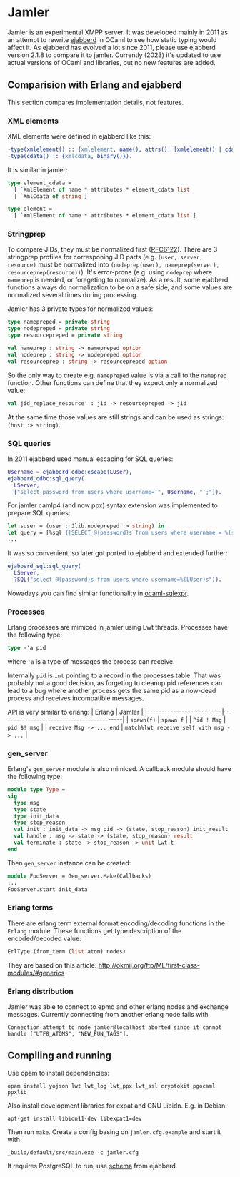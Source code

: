 # Jamler

Jamler is an experimental XMPP server.  It was developed mainly in 2011 as an
attempt to rewrite [ejabberd](https://github.com/processone/ejabberd) in OCaml
to see how static typing would affect it.
As ejabberd has evolved a lot since 2011, please use ejabberd version 2.1.8 to
compare it to jamler.
Currently (2023) it's updated to use actual versions of OCaml and libraries,
but no new features are added.

## Comparision with Erlang and ejabberd

This section compares implementation details, not features.

### XML elements

XML elements were defined in ejabberd like this:
```erlang
-type(xmlelement() :: {xmlelement, name(), attrs(), [xmlelement() | cdata()]}).
-type(cdata() :: {xmlcdata, binary()}).
```

It is similar in jamler:
```ocaml
type element_cdata =
  [ `XmlElement of name * attributes * element_cdata list
  | `XmlCdata of string ]

type element =
  [ `XmlElement of name * attributes * element_cdata list ]
```

### Stringprep

To compare JIDs, they must be normalized first
([RFC6122](https://tools.ietf.org/html/rfc6122)).  There are 3 stringprep
profiles for corresponing JID parts (e.g. `(user, server, resource)` must be
normalized into `(nodeprep(user), nameprep(server), resourceprep(resource))`).
It's error-prone (e.g. using `nodeprep` where `nameprep` is needed, or
foregeting to normalize).  As a result, some ejabberd functions always do
normalization to be on a safe side, and some values are normalized several
times during processing.

Jamler has 3 private types for normalized values:
```ocaml
type namepreped = private string
type nodepreped = private string
type resourcepreped = private string

val nameprep : string -> namepreped option
val nodeprep : string -> nodepreped option
val resourceprep : string -> resourcepreped option
```
So the only way to create e.g. `namepreped` value is via a call to the `nameprep`
function.  Other functions can define that they expect only a normalized value:
```ocaml
val jid_replace_resource' : jid -> resourcepreped -> jid
```
At the same time those values are still strings and can be used as strings:
`(host :> string)`.

### SQL queries

In 2011 ejabberd used manual escaping for SQL queries:
```erlang
Username = ejabberd_odbc:escape(LUser),
ejabberd_odbc:sql_query(
  LServer,
  ["select password from users where username='", Username, "';"]).
```

For jamler camlp4 (and now ppx) syntax extension was implemented to prepare SQL
queries:
```ocaml
let suser = (user : Jlib.nodepreped :> string) in
let query = [%sql {|SELECT @(password)s from users where username = %(suser)s|}] in
...
```
It was so convenient, so later got ported to ejabberd and extended further:
```erlang
ejabberd_sql:sql_query(
  LServer,
  ?SQL("select @(password)s from users where username=%(LUser)s")).
```

Nowadays you can find similar functionality in
[ocaml-sqlexpr](https://github.com/mfp/ocaml-sqlexpr).


### Processes

Erlang processes are mimiced in jamler using Lwt threads.  Processes have the
following type:
```ocaml
type -'a pid
```
where `'a` is a type of messages the process can receive.

Internally `pid` is `int` pointing to a record in the processes table.  That
was probably not a good decision, as forgeting to cleanup pid references can
lead to a bug where another process gets the same pid as a now-dead process and
receives incompatible messages.

API is very similar to erlang:
| Erlang                   | Jamler                                   |
|--------------------------|------------------------------------------|
| `spawn(f)`               | `spawn f`                                |
| `Pid ! Msg`              | `pid $! msg`                             |
| `receive Msg -> ... end` | `match%lwt receive self with msg -> ...` |


### gen_server

Erlang's `gen_server` module is also mimiced.  A callback module should have the
following type:
```ocaml
module type Type =
sig
  type msg
  type state
  type init_data
  type stop_reason
  val init : init_data -> msg pid -> (state, stop_reason) init_result
  val handle : msg -> state -> (state, stop_reason) result
  val terminate : state -> stop_reason -> unit Lwt.t
end
```
Then `gen_server` instance can be created:
```ocaml
module FooServer = Gen_server.Make(Callbacks)
...
FooServer.start init_data
```

### Erlang terms

There are erlang term external format encoding/decoding functions in the
`Erlang` module.  These functions get type description of the encoded/decoded
value:
```ocaml
ErlType.(from_term (list atom) nodes)
```
They are based on this article:
http://okmij.org/ftp/ML/first-class-modules/#generics


### Erlang distribution

Jamler was able to connect to epmd and other erlang nodes and exchange
messages.  Currently connecting from another erlang node fails with
```
Connection attempt to node jamler@localhost aborted since it cannot handle ["UTF8_ATOMS", "NEW_FUN_TAGS"].
```

## Compiling and running

Use opam to install dependencies:

```
opam install yojson lwt lwt_log lwt_ppx lwt_ssl cryptokit pgocaml ppxlib
```

Also install development libraries for expat and GNU Libidn.  E.g. in Debian:
```
apt-get install libidn11-dev libexpat1=dev
```

Then run `make`.  Create a config basing on `jamler.cfg.example` and start it with
```
_build/default/src/main.exe -c jamler.cfg
```

It requires PostgreSQL to run, use
[schema](https://github.com/processone/ejabberd/blob/v2.1.8/src/odbc/pg.sql)
from ejabberd.
